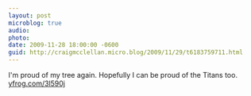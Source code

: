 ```yaml
---
layout: post
microblog: true
audio: 
photo: 
date: 2009-11-28 18:00:00 -0600
guid: http://craigmcclellan.micro.blog/2009/11/29/t6183759711.html
---
```

I'm proud of my tree again. Hopefully I can be proud of the Titans too.  [yfrog.com/3l590j](http://yfrog.com/3l590j)
